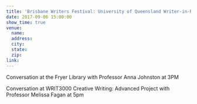 ```yaml
---
title: 'Brisbane Writers Festival: University of Queensland Writer-in-Residence'
date: 2017-09-06 15:00:00
show_time: true
venue:
  name:
  address:
  city:
  state:
  zip:
link:
---
```



Conversation at the Fryer Library with Professor Anna Johnston at 3PM

Conversation at WRIT3000 Creative Writing: Advanced Project with Professor Melissa Fagan at 5pm